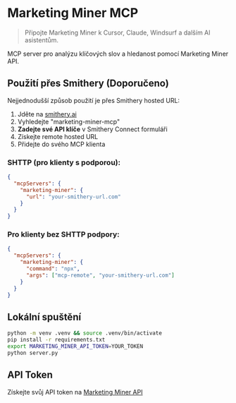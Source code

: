 # Marketing Miner MCP

> Připojte Marketing Miner k Cursor, Claude, Windsurf a dalším AI asistentům.

MCP server pro analýzu klíčových slov a hledanost pomocí Marketing Miner API.

## Použití přes Smithery (Doporučeno)

Nejjednodušší způsob použití je přes Smithery hosted URL:

1. Jděte na [smithery.ai](https://smithery.ai) 
2. Vyhledejte "marketing-miner-mcp"
3. **Zadejte své API klíče** v Smithery Connect formuláři
4. Získejte remote hosted URL
5. Přidejte do svého MCP klienta

### SHTTP (pro klienty s podporou):
```json
{
  "mcpServers": {
    "marketing-miner": {
      "url": "your-smithery-url.com"
    }
  }
}
```

### Pro klienty bez SHTTP podpory:
```json
{
  "mcpServers": {
    "marketing-miner": {
      "command": "npx",
      "args": ["mcp-remote", "your-smithery-url.com"]
    }
  }
}
```

## Lokální spuštění

```bash
python -m venv .venv && source .venv/bin/activate
pip install -r requirements.txt
export MARKETING_MINER_API_TOKEN=YOUR_TOKEN
python server.py
```

## API Token

Získejte svůj API token na [Marketing Miner API](https://www.marketingminer.com/cs/features/api)
